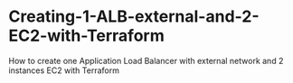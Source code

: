 # Creating-1-ALB-external-and-2-EC2-with-Terraform
How to create one Application Load Balancer with external network and 2 instances EC2 with Terraform
